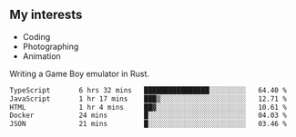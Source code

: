 ## My interests

- Coding
- Photographing
- Animation

Writing a Game Boy emulator in Rust.

<!--START_SECTION:waka-->

```txt
TypeScript       6 hrs 32 mins   ████████████████░░░░░░░░░   64.40 %
JavaScript       1 hr 17 mins    ███▒░░░░░░░░░░░░░░░░░░░░░   12.71 %
HTML             1 hr 4 mins     ██▓░░░░░░░░░░░░░░░░░░░░░░   10.61 %
Docker           24 mins         █░░░░░░░░░░░░░░░░░░░░░░░░   04.03 %
JSON             21 mins         █░░░░░░░░░░░░░░░░░░░░░░░░   03.46 %
```

<!--END_SECTION:waka-->
